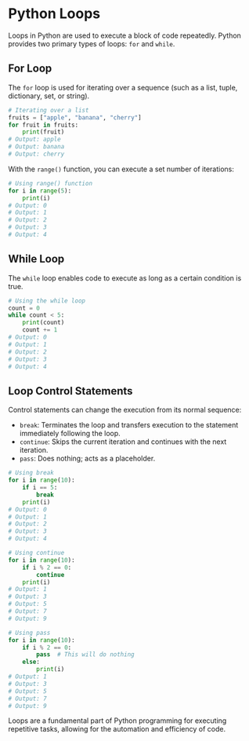 # Python Loops

Loops in Python are used to execute a block of code repeatedly. Python provides two primary types of loops: `for` and `while`.

## For Loop
The `for` loop is used for iterating over a sequence (such as a list, tuple, dictionary, set, or string).

```python
# Iterating over a list
fruits = ["apple", "banana", "cherry"]
for fruit in fruits:
    print(fruit)
# Output: apple
# Output: banana
# Output: cherry
```

With the `range()` function, you can execute a set number of iterations:
```python
# Using range() function
for i in range(5):
    print(i)
# Output: 0
# Output: 1
# Output: 2
# Output: 3
# Output: 4
```

## While Loop
The `while` loop enables code to execute as long as a certain condition is true.

```python
# Using the while loop
count = 0
while count < 5:
    print(count)
    count += 1
# Output: 0
# Output: 1
# Output: 2
# Output: 3
# Output: 4
```

## Loop Control Statements
Control statements can change the execution from its normal sequence:

- `break`: Terminates the loop and transfers execution to the statement immediately following the loop.
- `continue`: Skips the current iteration and continues with the next iteration.
- `pass`: Does nothing; acts as a placeholder.

```python
# Using break
for i in range(10):
    if i == 5:
        break
    print(i)
# Output: 0
# Output: 1
# Output: 2
# Output: 3
# Output: 4

# Using continue
for i in range(10):
    if i % 2 == 0:
        continue
    print(i)
# Output: 1
# Output: 3
# Output: 5
# Output: 7
# Output: 9

# Using pass
for i in range(10):
    if i % 2 == 0:
        pass  # This will do nothing
    else:
        print(i)
# Output: 1
# Output: 3
# Output: 5
# Output: 7
# Output: 9
```

Loops are a fundamental part of Python programming for executing repetitive tasks, allowing for the automation and efficiency of code.
